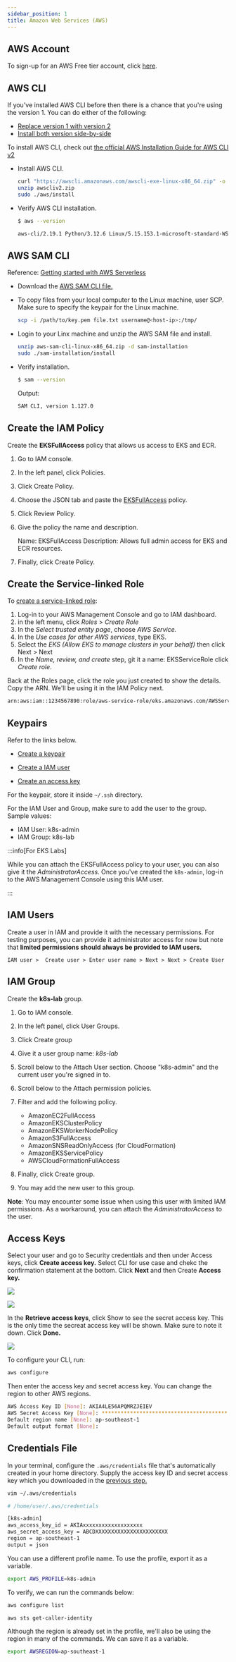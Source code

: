 ```yaml
---
sidebar_position: 1
title: Amazon Web Services (AWS)
---
```



## AWS Account 

To sign-up for an AWS Free tier account, click [here](https://aws.amazon.com/free/).


## AWS CLI 

If you've installed AWS CLI before then there is a chance that you're using the version 1. You can do either of the following:

- [Replace version 1 with version 2](https://docs.aws.amazon.com/cli/latest/userguide/cliv2-migration-instructions.html#cliv2-migration-instructions-migrate) 
- [Install both version side-by-side](https://docs.aws.amazon.com/cli/latest/userguide/cliv2-migration-instructions.html#cliv2-migration-instructions-migrate)

To install AWS CLI, check out [the official AWS Installation Guide for AWS CLI v2](https://docs.aws.amazon.com/cli/latest/userguide/getting-started-install.html)

- Install AWS CLI. 

    ```bash
    curl "https://awscli.amazonaws.com/awscli-exe-linux-x86_64.zip" -o "awscliv2.zip"
    unzip awscliv2.zip
    sudo ./aws/install 
    ```

- Verify AWS CLI installation.

    ```bash
    $ aws --version

    aws-cli/2.19.1 Python/3.12.6 Linux/5.15.153.1-microsoft-standard-WSL2 exe/x86_64.ubuntu.22  
    ```

## AWS SAM CLI 

Reference: [Getting started with AWS Serverless](https://docs.aws.amazon.com/serverless-application-model/latest/developerguide/serverless-getting-started.html)

- Download the [AWS SAM CLI file.](https://docs.aws.amazon.com/serverless-application-model/latest/developerguide/serverless-getting-started.html)

- To copy files from your local computer to the Linux machine, user SCP. Make sure to specify the keypair for the Linux machine.

    ```bash
    scp -i /path/to/key.pem file.txt username@<host-ip>:/tmp/ 
    ```

- Login to your Linx machine and unzip the AWS SAM file and install.

    ```bash
    unzip aws-sam-cli-linux-x86_64.zip -d sam-installation  
    sudo ./sam-installation/install
    ```

- Verify installation.

    ```bash
    $ sam --version
    ```

    Output:

    ```bash
    SAM CLI, version 1.127.0  
    ```




## Create the IAM Policy

Create the **EKSFullAccess** policy that allows us access to EKS and ECR.

1. Go to IAM console.
2. In the left panel, click Policies.
3. Click Create Policy.
4. Choose the JSON tab and paste the [EKSFullAccess](/assets/policies/EKSFullAccess.json) policy. 
5. Click Review Policy.
6. Give the policy the name and description.

    Name: EKSFullAccess
    Description: Allows full admin access for EKS and ECR resources.

7. Finally, click Create Policy.


## Create the Service-linked Role

To [create a service-linked role](https://us-east-1.console.aws.amazon.com/iamv2/home#/roles):

1. Log-in to your AWS Management Console and go to IAM dashboard.
2. in the left menu, click *Roles* > *Create Role*
3. In the *Select trusted entity page*, choose *AWS Service.*
4. In the *Use cases for other AWS services*, type EKS.
5. Select the *EKS (Allow EKS to manage clusters in your behalf)* then click Next > Next
6. In the *Name, review, and create* step, git it a name: EKSServiceRole click *Create role*.

Back at the Roles page, click the role you just created to show the details. Copy the ARN. We'll be using it in the IAM Policy next.

```bash
arn:aws:iam::1234567890:role/aws-service-role/eks.amazonaws.com/AWSServiceRoleForAmazonEKS 
```


## Keypairs

Refer to the links below.

- [Create a keypair](https://docs.aws.amazon.com/AWSEC2/latest/UserGuide/create-key-pairs.html)

- [Create a IAM user](https://www.techrepublic.com/article/how-to-create-an-administrator-iam-user-and-group-in-aws/)

- [Create an access key](https://docs.aws.amazon.com/IAM/latest/UserGuide/id_credentials_access-keys.html#Using_CreateAccessKey)

For the keypair, store it inside `~/.ssh` directory.

For the IAM User and Group, make sure to add the user to the group. Sample values:

- IAM User: k8s-admin
- IAM Group: k8s-lab


:::info[For EKS Labs]

While you can attach the EKSFullAccess policy to your user, you can also give it the *AdministratorAccess*. Once you've created the `k8s-admin`, log-in to the AWS Management Console using this IAM user.

:::


## IAM Users 

Create a user in IAM and provide it with the necessary permissions. For testing purposes, you can provide it administrator access for now but note that **limited permissions should always be provided to IAM users.**

```
IAM user >  Create user > Enter user name > Next > Next > Create User 
```

## IAM Group

Create the **k8s-lab** group.

1. Go to IAM console.
2. In the left panel, click User Groups.
3. Click Create group
4. Give it a user group name: *k8s-lab*
5. Scroll below to the Attach User section. Choose "k8s-admin" and the current user you're signed in to.
6. Scroll below to the Attach permission policies.
7. Filter and add the following policy.

    - AmazonEC2FullAccess
    - AmazonEKSClusterPolicy
    - AmazonEKSWorkerNodePolicy
    - AmazonS3FullAccess
    - AmazonSNSReadOnlyAccess (for CloudFormation)
    - AmazonEKSServicePolicy
    - AWSCloudFormationFullAccess
    <!-- - IAMReadOnlyAccess -->

8. Finally, click Create group.
9. You may add the new user to this group.

**Note**: You may encounter some issue when using this user with limited IAM permissions. As a workaround, you can attach the *AdministratorAccess* to the user.


## Access Keys

Select your user and go to Security credentials and then under Access keys, click **Create access key.** Select CLI for use case and chekc the confirmation statement at the bottom. Click **Next** and then Create **Access key.**

<div class='img-center'>

![](/img/docs/1102-aws-sam-auth-cli.png)

</div>

<div class='img-center'>

![](/img/docs/1102-aws-sam-auth-cli-create-access-key.png)

</div>

In the **Retrieve access keys**, click Show to see the secret access key. This is the only time the secreat access key will be shown. Make sure to note it down. Click **Done.**

<div class='img-center'>

![](/img/docs/1102-aws-sam-auth-cli-create-access-key-show-secret-access-key.png)

</div>


To configure your CLI, run:

```bash
aws configure  
```

Then enter the access key and secret access key. You can change the region to other AWS regions.

```bash
AWS Access Key ID [None]: AKIA4LE56APQMRZJEIEV
AWS Secret Access Key [None]: ****************************************
Default region name [None]: ap-southeast-1
Default output format [None]: 
```


## Credentials File

In your terminal, configure the `.aws/credentials` file that's automatically created in your home directory. Supply the access key ID and secret access key which you downloaded in the [previous step.](#create-the-iam-user-access-key-and-keypair)

```bash
vim ~/.aws/credentials 
```

```bash
# /home/user/.aws/credentials

[k8s-admin]
aws_access_key_id = AKIAxxxxxxxxxxxxxxxxxxx
aws_secret_access_key = ABCDXXXXXXXXXXXXXXXXXXXXXXX
region = ap-southeast-1
output = json
``` 

You can use a different profile name. To use the profile, export it as a variable.

```bash
export AWS_PROFILE=k8s-admin
```

To verify, we can run the commands below:

```bash
aws configure list 
```
```bash
aws sts get-caller-identity 
```

Although the region is already set in the profile, we'll also be using the region in many of the commands. We can save it as a variable.

```bash
export AWSREGION=ap-southeast-1 
```